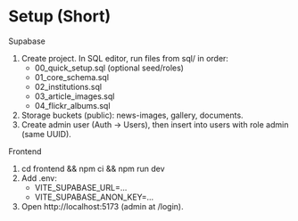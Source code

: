 # Setup (Short)

Supabase
1) Create project. In SQL editor, run files from sql/ in order:
   - 00_quick_setup.sql (optional seed/roles)
   - 01_core_schema.sql
   - 02_institutions.sql
   - 03_article_images.sql
   - 04_flickr_albums.sql
2) Storage buckets (public): news-images, gallery, documents.
3) Create admin user (Auth → Users), then insert into users with role admin (same UUID).

Frontend
1) cd frontend && npm ci && npm run dev
2) Add .env:
   - VITE_SUPABASE_URL=...
   - VITE_SUPABASE_ANON_KEY=...
3) Open http://localhost:5173 (admin at /login).
